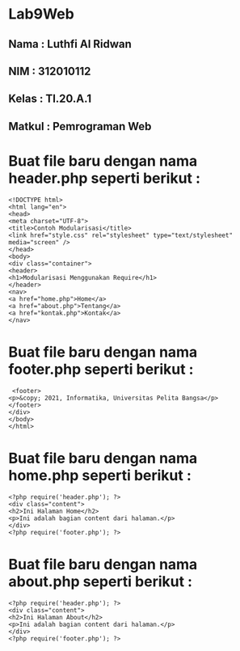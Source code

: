 # Lab9Web
## Nama   : Luthfi Al Ridwan
## NIM    : 312010112
## Kelas  : TI.20.A.1
## Matkul : Pemrograman Web

# Buat file baru dengan nama header.php seperti berikut :

    <!DOCTYPE html>
    <html lang="en">
    <head>
    <meta charset="UTF-8">
    <title>Contoh Modularisasi</title>
    <link href="style.css" rel="stylesheet" type="text/stylesheet"
    media="screen" />
    </head>
    <body>
    <div class="container">
    <header>
    <h1>Modularisasi Menggunakan Require</h1>
    </header>
    <nav>
    <a href="home.php">Home</a>
    <a href="about.php">Tentang</a>
    <a href="kontak.php">Kontak</a>
    </nav>
    
 # Buat file baru dengan nama footer.php seperti berikut :
 
     <footer>
    <p>&copy; 2021, Informatika, Universitas Pelita Bangsa</p>
    </footer>
    </div>
    </body>
    </html>
    
 # Buat file baru dengan nama home.php seperti berikut :
 
    <?php require('header.php'); ?>
    <div class="content">
    <h2>Ini Halaman Home</h2>
    <p>Ini adalah bagian content dari halaman.</p>
    </div>
    <?php require('footer.php'); ?>
    
 # Buat file baru dengan nama about.php seperti berikut :
 
    <?php require('header.php'); ?>
    <div class="content">
    <h2>Ini Halaman About</h2>
    <p>Ini adalah bagian content dari halaman.</p>
    </div>
    <?php require('footer.php'); ?>
